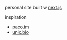 personal site built w [next.js](https://nextjs.org/)

inspiration

- [paco.im](https://paco.im)
- [unix.bio](https://unix.bio/)
